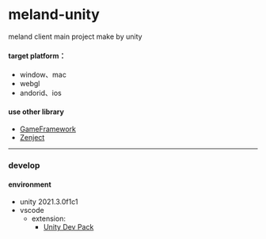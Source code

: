 # meland-unity
meland client main project make by unity  
#### target platform：
- window、mac
- webgl
- andorid、ios

#### use other library
- [GameFramework](https://github.com/EllanJiang/GameFramework)
- [Zenject](https://github.com/modesttree/Zenject)
--- 
### develop
#### environment
- unity 2021.3.0f1c1
- vscode
  - extension: 
    - [Unity Dev Pack](https://marketplace.visualstudio.com/items?itemName=fabriciohod.unity-dev-pack)
